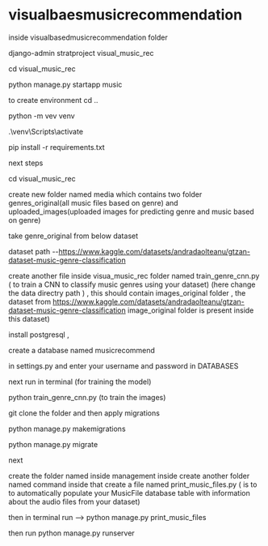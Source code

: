 # visualbaesmusicrecommendation
inside visualbasedmusicrecommendation folder

django-admin stratproject visual_music_rec

cd visual_music_rec  

python manage.py startapp music

to create environment
cd ..

python -m vev venv

.\venv\Scripts\activate

pip install -r requirements.txt

next steps

cd visual_music_rec

create new folder named media which contains two folder genres_original(all music files based on genre) and uploaded_images(uploaded images for predicting genre and music based on genre)

take genre_original from below dataset 

dataset path --https://www.kaggle.com/datasets/andradaolteanu/gtzan-dataset-music-genre-classification

create another file inside visua_music_rec folder named train_genre_cnn.py ( to train a CNN to classify music genres using your dataset)
(here change the data directry path ) , this should contain images_original folder , the dataset from https://www.kaggle.com/datasets/andradaolteanu/gtzan-dataset-music-genre-classification   image_original folder is present inside this dataset)

install postgresql , 

create a database named musicrecommend

in settings.py 
and enter your  username and password in DATABASES

next run in terminal (for training the model)

python train_genre_cnn.py 
(to train the images)

git clone the folder and then apply migrations

python manage.py makemigrations

python manage.py migrate 


next 

create the folder named inside management
inside create another folder named command 
inside that create a file named print_music_files.py  ( is to to automatically populate your MusicFile database table with information about the audio files from your dataset)

then in terminal run --> python manage.py print_music_files

then run 
python manage.py runserver





